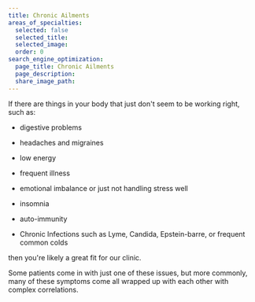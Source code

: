 ```yaml
---
title: Chronic Ailments
areas_of_specialties:
  selected: false
  selected_title:
  selected_image:
  order: 0
search_engine_optimization:
  page_title: Chronic Ailments
  page_description:
  share_image_path:
---
```


If there are things in your body that just don't seem to be working right, such as:

* digestive problems

* headaches and migraines

* low energy

* frequent illness

* emotional imbalance or just not handling stress well

* insomnia

* auto-immunity

* Chronic Infections such as Lyme, Candida, Epstein-barre, or frequent common colds

then you're likely a great fit for our clinic.

Some patients come in with just one of these issues, but more commonly, many of these symptoms come all wrapped up with each other with complex correlations.